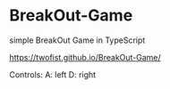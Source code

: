 # BreakOut-Game
simple BreakOut Game in TypeScript



https://twofist.github.io/BreakOut-Game/

Controls:
A: left
D: right
